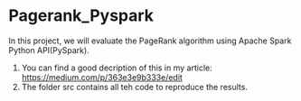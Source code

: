 # Pagerank_Pyspark

In this project, we will evaluate the PageRank algorithm using Apache Spark Python API(PySpark).

1. You can find a good decription of this in my article: https://medium.com/p/363e3e9b333e/edit
2. The folder src contains all teh code to reproduce the results.
